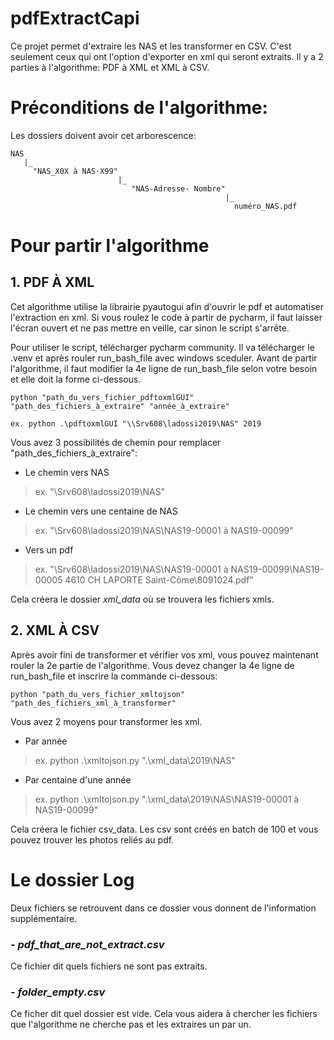 # pdfExtractCapi
Ce projet permet d'extraire les NAS et les transformer en CSV. C'est seulement ceux qui ont l'option d'exporter en xml qui seront extraits. 
Il y a 2 parties à l'algorithme: PDF à XML et XML à CSV.

# Préconditions de l'algorithme:
Les dossiers doivent avoir cet arborescence:
``` 
NAS 
   |_
     "NAS_X0X à NAS-X99"
                        |_ 
                           "NAS-Adresse- Nombre"
                                                |_ 
                                                  numéro_NAS.pdf
```

# Pour partir l'algorithme

## 1. PDF À XML
Cet algorithme utilise la librairie pyautogui afin d'ouvrir le pdf et automatiser l'extraction en xml. Si vous roulez le code à partir de pycharm, il faut laisser l'écran ouvert
   et ne pas mettre en veille, car sinon le script s'arrête.
   
Pour utiliser le script, télécharger pycharm community.  Il va télécharger le .venv et après rouler run_bash_file avec windows sceduler.
Avant de partir l'algorithme, il faut modifier la 4e ligne de run_bash_file selon votre besoin et elle doit la forme ci-dessous.
```
python "path_du_vers_fichier_pdftoxmlGUI" "path_des_fichiers_à_extraire" "année_à_extraire"

ex. python .\pdftoxmlGUI "\\Srv608\ladossi2019\NAS" 2019
```

Vous avez 3 possibilités de chemin pour remplacer "path_des_fichiers_à_extraire":
- Le chemin vers NAS
> ex. "\\Srv608\ladossi2019\NAS"
- Le chemin vers une centaine de NAS
>  ex. "\\Srv608\ladossi2019\NAS\NAS19-00001 à NAS19-00099"
- Vers un pdf
>  ex. "\\Srv608\ladossi2019\NAS\NAS19-00001 à NAS19-00099\NAS19-00005  4610 CH LAPORTE Saint-Côme\8091024.pdf"


Cela créera le dossier *xml_data* où se trouvera les fichiers xmls.

## 2. XML À CSV
Après avoir fini de transformer et vérifier vos xml, vous pouvez maintenant rouler la 2e partie de l'algorithme.
Vous devez changer la 4e ligne de run_bash_file et inscrire la commande ci-dessous:
```
python "path_du_vers_fichier_xmltojson" "path_des_fichiers_xml_à_transformer" 
```
Vous avez 2 moyens pour transformer les xml.

- Par année
>    ex. python .\xmltojson.py  ".\xml_data\2019\NAS"


- Par centaine d'une année
>    ex. python .\xmltojson.py  ".\xml_data\2019\NAS\NAS19-00001 à NAS19-00099"
      
Cela créera le fichier csv_data. Les csv sont créés en batch de 100 et vous pouvez trouver les photos reliés au pdf.

# Le dossier Log
Deux fichiers se retrouvent dans ce dossier vous donnent de l'information supplémentaire.
### - *pdf_that_are_not_extract.csv*
Ce fichier dit quels fichiers ne sont pas extraits.

### - *folder_empty.csv*
Ce ficher dit quel dossier est vide. Cela vous aidera à chercher les fichiers que l'algorithme ne cherche pas et les extraires un par un.  